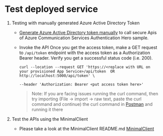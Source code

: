 # Test deployed service

1. Testing with manually generated Azure Active Directory Token

    - [Generate Azure Active Directory token manually](../test-tools/generate-aad-token-manually.md) to call secure Apis of Azure Communication Services Authentication Hero sample.

    - Invoke the API
    Once you get the access token, make a GET request to `/api/token` endpoint with the access token as a Authorization Bearer header. Verify you get a successful status code (i.e. 200).

        ```shell
        curl --location --request GET 'https://<replace with URL on your provisioned App Service>/api/token  OR http://localhost:5000/api/token' \

        --header 'Authorization: Bearer <put access token here>'
        ```
        > Note: If you are facing issues running the curl command, then try importing (File -> import -> raw text, paste the curl command and continue) the curl command in [Postman](https://www.postman.com/downloads/) and running it there

2. Test the APIs using the MinimalClient
    -  Please take a look at the MinimalClient README.md [MinimalClient](../../MinimalClient/README.md)